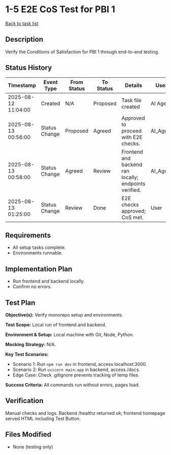 # 1-5 E2E CoS Test for PBI 1

[Back to task list](../tasks.md)

## Description

Verify the Conditions of Satisfaction for PBI 1 through end-to-end testing.

## Status History

| Timestamp           | Event Type | From Status | To Status | Details           | User     |
|---------------------|------------|-------------|-----------|-------------------|----------|
| 2025-08-12 11:04:00 | Created    | N/A        | Proposed  | Task file created | AI Agent |
| 2025-08-13 00:56:00 | Status Change | Proposed | Agreed | Approved to proceed with E2E checks. | AI_Agent |
| 2025-08-13 00:58:00 | Status Change | Agreed | Review | Frontend and backend ran locally; endpoints verified. | AI_Agent |
| 2025-08-13 01:25:00 | Status Change | Review | Done | E2E checks approved; CoS met. | User |

## Requirements

- All setup tasks complete.
- Environments runnable.

## Implementation Plan

- Run frontend and backend locally.
- Confirm no errors.

## Test Plan

**Objective(s):** Verify monorepo setup and environments.

**Test Scope:** Local run of frontend and backend.

**Environment & Setup:** Local machine with Git, Node, Python.

**Mocking Strategy:** N/A.

**Key Test Scenarios:**
- Scenario 1: Run `npm run dev` in frontend, access localhost:3000.
- Scenario 2: Run `uvicorn main:app` in backend, access /docs.
- Edge Case: Check .gitignore prevents tracking of temp files.

**Success Criteria:** All commands run without errors, pages load.

## Verification

Manual checks and logs. Backend /healthz returned ok; frontend homepage served HTML including Test Button.

## Files Modified

- None (testing only)
